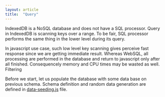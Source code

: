 ```yaml
---
layout: article
title:  "Query"
---
```


IndexedDB is a NoSQL database and does not have a SQL processor. Query in IndexedDB is scanning keys over a range. To be fair, SQL processor performs the same thing in the lower level during its query.

In javascript use case, such low level key scanning gives perceive fast response since we are getting immediate result. Whereas WebSQL, all processing are performed in the database and return to javascript only after all finished. Consequencely memory and CPU times may be wasted as well.
Filtering

Before we start, let us populate the database with some data base on previous schema. Schema definition and random data generation are defined in [data-seeding.js](http://dev.yathit.com/js/ydn-db/data-seeding.js) file.

